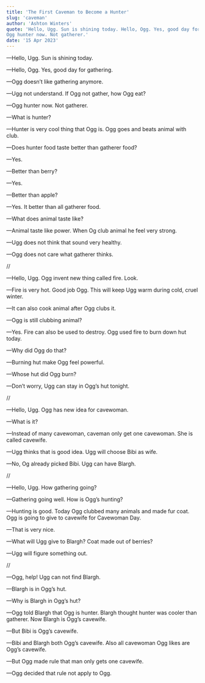 ```yaml
---
title: 'The First Caveman to Become a Hunter'
slug: 'caveman'
author: 'Ashton Winters'
quote: 'Hello, Ugg. Sun is shining today. Hello, Ogg. Yes, good day for gathering. Ogg doesn’t like gathering anymore. Ugg not understand. If Ogg not gather, how Ogg eat?
Ogg hunter now. Not gatherer.'
date: '15 Apr 2023'
---
```


—Hello, Ugg. Sun is shining today.

—Hello, Ogg. Yes, good day for gathering.

—Ogg doesn’t like gathering anymore.

—Ugg not understand. If Ogg not gather, how Ogg eat?

—Ogg hunter now. Not gatherer.

—What is hunter?

—Hunter is very cool thing that Ogg is. Ogg goes and beats animal with club.

—Does hunter food taste better than gatherer food?

—Yes.

—Better than berry?

—Yes.

—Better than apple?

—Yes. It better than all gatherer food.

—What does animal taste like?

—Animal taste like power. When Og club animal he feel very strong.

—Ugg does not think that sound very healthy.

—Ogg does not care what gatherer thinks.

//

—Hello, Ugg. Ogg invent new thing called fire. Look.

—Fire is very hot. Good job Ogg. This will keep Ugg warm during cold, cruel winter.

—It can also cook animal after Ogg clubs it.

—Ogg is still clubbing animal?

—Yes. Fire can also be used to destroy. Ogg used fire to burn down hut today.

—Why did Ogg do that?

—Burning hut make Ogg feel powerful.

—Whose hut did Ogg burn?

—Don’t worry, Ugg can stay in Ogg’s hut tonight.

//

—Hello, Ugg. Ogg has new idea for cavewoman.

—What is it?

—Instead of many cavewoman, caveman only get one cavewoman. She is called cavewife.

—Ugg thinks that is good idea. Ugg will choose Bibi as wife.

—No, Og already picked Bibi. Ugg can have Blargh.

//

—Hello, Ugg. How gathering going?

—Gathering going well. How is Ogg’s hunting?

—Hunting is good. Today Ogg clubbed many animals and made fur coat. Ogg is going to give to cavewife for Cavewoman Day.

—That is very nice.

—What will Ugg give to Blargh? Coat made out of berries?

—Ugg will figure something out.

//

—Ogg, help! Ugg can not find Blargh.

—Blargh is in Ogg’s hut.

—Why is Blargh in Ogg’s hut?

—Ogg told Blargh that Ogg is hunter. Blargh thought hunter was cooler than gatherer. Now Blargh is Ogg’s cavewife.

—But Bibi is Ogg’s cavewife.

—Bibi and Blargh both Ogg’s cavewife. Also all cavewoman Ogg likes are Ogg’s cavewife.

—But Ogg made rule that man only gets one cavewife.

—Ogg decided that rule not apply to Ogg.
